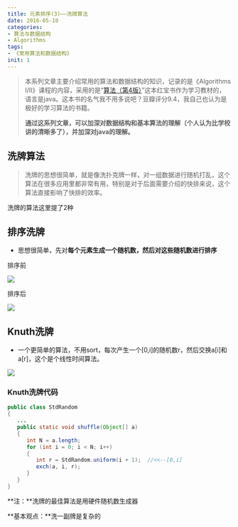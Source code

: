 ```yaml
---
title: 元素排序(3)——洗牌算法
date: 2016-05-10
categories: 
- 算法与数据结构
- Algorithms
tags: 
- 《常用算法和数据结构》
init: 1
---
```

> 本系列文章主要介绍常用的算法和数据结构的知识，记录的是《Algorithms I/II》课程的内容，采用的是“[算法（第4版）](https://book.douban.com/subject/19952400/)”这本红宝书作为学习教材的，语言是java。这本书的名气我不用多说吧？豆瓣评分9.4，我自己也认为是极好的学习算法的书籍。
>
> **通过这系列文章，可以加深对数据结构和基本算法的理解（个人认为比学校讲的清晰多了），并加深对java的理解。**

## 洗牌算法

>洗牌的思想很简单，就是像洗扑克牌一样，对一组数据进行随机打乱，这个算法在很多应用里都非常有用，特别是对于后面需要介绍的快排来说，这个算法直接影响了快排的效率。


洗牌的算法这里提了2种 
## 排序洗牌
- 思想很简单，先对**每个元素生成一个随机数，然后对这些随机数进行排序**

排序前

![](http://img.hksite.cn/2019-03-02-032420.png)

排序后

![](http://img.hksite.cn/2019-03-02-032432.png)

## Knuth洗牌
- 一个更简单的算法，不用sort，每次产生一个[0,i]的随机数r，然后交换a[i]和a[r]，这个是个线性时间算法。

![](http://img.hksite.cn/2019-03-01-20160406233330434.gif)
### Knuth洗牌代码
```java
public class StdRandom
{
   ...
   public static void shuffle(Object[] a)
   {
      int N = a.length;
      for (int i = 0; i < N; i++)
      {
         int r = StdRandom.uniform(i + 1);  //<<--[0,i]
         exch(a, i, r);
      }
   }
}
```
**注：**洗牌的最佳算法是用硬件随机数生成器

**基本观点：**洗一副牌是复杂的